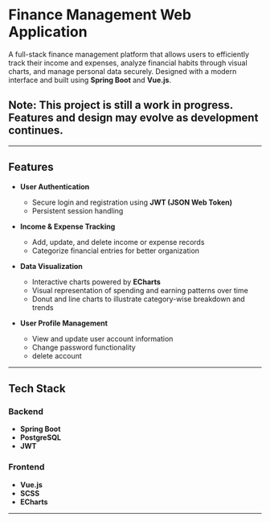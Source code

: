 # Finance Management Web Application

A full-stack finance management platform that allows users to efficiently track their income and expenses, analyze financial habits through visual charts, and manage personal data securely. Designed with a modern interface and built using **Spring Boot** and **Vue.js**.

## **Note:** This project is still a **work in progress**. Features and design may evolve as development continues.

---

## Features

- **User Authentication**

  - Secure login and registration using **JWT (JSON Web Token)**
  - Persistent session handling

- **Income & Expense Tracking**

  - Add, update, and delete income or expense records
  - Categorize financial entries for better organization

- **Data Visualization**

  - Interactive charts powered by **ECharts**
  - Visual representation of spending and earning patterns over time
  - Donut and line charts to illustrate category-wise breakdown and trends

- **User Profile Management**
  - View and update user account information
  - Change password functionality
  - delete account

---

## Tech Stack

### Backend

- **Spring Boot**
- **PostgreSQL**
- **JWT**

### Frontend

- **Vue.js**
- **SCSS**
- **ECharts**

---
